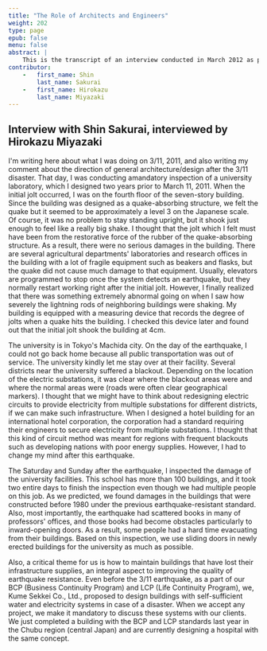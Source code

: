 ```yaml
---
title: "The Role of Architects and Engineers"
weight: 202
type: page
epub: false
menu: false
abstract: |
    This is the transcript of an interview conducted in March 2012 as part of the Cornell East Asia Program symposium, “Japan’s Earthquake and Tsunami One Year Later: How Can We Bring Closure to Crises?”
contributor:
    -   first_name: Shin
        last_name: Sakurai
    -   first_name: Hirokazu
        last_name: Miyazaki
---
```


## Interview with Shin Sakurai, interviewed by Hirokazu Miyazaki

I'm writing here about what I was doing on 3/11, 2011, and also writing my comment about the direction of general architecture/design after the 3/11 disaster. That day, I was conducting amandatory inspection of a university laboratory, which I designed two years prior to March 11, 2011. When the initial jolt occurred, I was on the fourth floor of the seven-story building. Since the building was designed as a quake-absorbing structure, we felt the quake but it seemed to be approximately a level 3 on the Japanese scale. Of course, it was no problem to stay standing upright, but it shook just enough to feel like a really big shake. I thought that the jolt which I felt must have been from the restorative force of the rubber of the quake-absorbing structure. As a result, there were no serious damages in the building. There are several agricultural departments' laboratories and research offices in the building with a lot of fragile equipment such as beakers and flasks, but the quake did not cause much damage to that equipment. Usually, elevators are programmed to stop once the system detects an earthquake, but they normally restart working right after the initial jolt. However, I finally realized that there was something extremely abnormal going on when I saw how severely the lightning rods of neighboring buildings were shaking. My building is equipped with a measuring device that records the degree of jolts when a quake hits the building. I checked this device later and found out that the initial jolt shook the building at 4cm.

The university is in Tokyo's Machida city. On the day of the earthquake, I could not go back home because all public transportation was out of service. The university kindly let me stay over at their facility. Several districts near the university suffered a blackout. Depending on the location of the electric substations, it was clear where the blackout areas were and where the normal areas were (roads were often clear geographical markers). I thought that we might have to think about redesigning electric circuits to provide electricity from multiple substations for different districts, if we can make such infrastructure. When I designed a hotel building for an international hotel corporation, the corporation had a standard requiring their engineers to secure electricity from multiple substations. I thought that this kind of circuit method was meant for regions with frequent blackouts such as developing nations with poor energy supplies. However, I had to change my mind after this earthquake.

The Saturday and Sunday after the earthquake, I inspected the damage of the university facilities. This school has more than 100 buildings, and it took two entire days to finish the inspection even though we had multiple people on this job. As we predicted, we found damages in the buildings that were constructed before 1980 under the previous earthquake-resistant standard. Also, most importantly, the earthquake had scattered books in many of professors' offices, and those books had become obstacles particularly to inward-opening doors. As a result, some people had a hard time evacuating from their buildings. Based on this inspection, we use sliding doors in newly erected buildings for the university as much as possible.

Also, a critical theme for us is how to maintain buildings that have lost their infrastructure supplies, an integral aspect to improving the quality of earthquake resistance. Even before the 3/11 earthquake, as a part of our BCP (Business Continuity Program) and LCP (Life Continuity Program), we, Kume Sekkei Co., Ltd., proposed to design buildings with self-sufficient water and electricity systems in case of a disaster. When we accept any project, we make it mandatory to discuss these systems with our clients. We just completed a building with the BCP and LCP standards last year in the Chubu region (central Japan) and are currently designing a hospital with the same concept.

